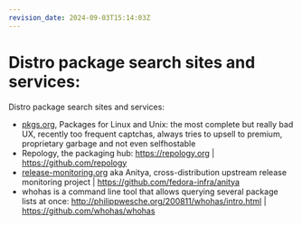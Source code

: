 ```yaml
---
revision_date: 2024-09-03T15:14:03Z
---
```

# Distro package search sites and services:
Distro package search sites and services:
* [pkgs.org](https://pkgs.org), Packages for Linux and Unix: the most complete but really bad UX, recently too frequent captchas, always tries to upsell to premium, proprietary garbage and not even selfhostable
* Repology, the packaging hub: https://repology.org | https://github.com/repology
* [release-monitoring.org](https://release-monitoring.org) aka Anitya, cross-distribution upstream release monitoring project | https://github.com/fedora-infra/anitya
* whohas is a command line tool that allows querying several package lists at once: http://philippwesche.org/200811/whohas/intro.html | https://github.com/whohas/whohas